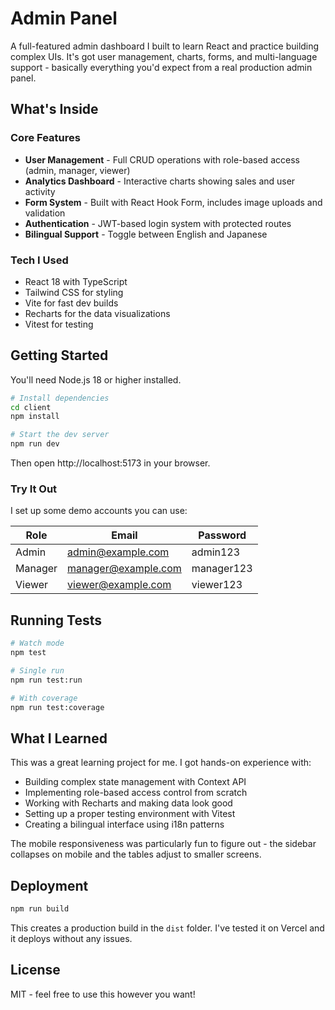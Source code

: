 # Admin Panel

A full-featured admin dashboard I built to learn React and practice building complex UIs. It's got user management, charts, forms, and multi-language support - basically everything you'd expect from a real production admin panel.

## What's Inside

### Core Features
- **User Management** - Full CRUD operations with role-based access (admin, manager, viewer)
- **Analytics Dashboard** - Interactive charts showing sales and user activity
- **Form System** - Built with React Hook Form, includes image uploads and validation
- **Authentication** - JWT-based login system with protected routes
- **Bilingual Support** - Toggle between English and Japanese

### Tech I Used
- React 18 with TypeScript
- Tailwind CSS for styling
- Vite for fast dev builds
- Recharts for the data visualizations
- Vitest for testing

## Getting Started

You'll need Node.js 18 or higher installed.

```bash
# Install dependencies
cd client
npm install

# Start the dev server
npm run dev
```

Then open http://localhost:5173 in your browser.

### Try It Out

I set up some demo accounts you can use:

| Role | Email | Password |
|------|-------|----------|
| Admin | admin@example.com | admin123 |
| Manager | manager@example.com | manager123 |
| Viewer | viewer@example.com | viewer123 |

## Running Tests

```bash
# Watch mode
npm test

# Single run
npm run test:run

# With coverage
npm run test:coverage
```

## What I Learned

This was a great learning project for me. I got hands-on experience with:
- Building complex state management with Context API
- Implementing role-based access control from scratch
- Working with Recharts and making data look good
- Setting up a proper testing environment with Vitest
- Creating a bilingual interface using i18n patterns

The mobile responsiveness was particularly fun to figure out - the sidebar collapses on mobile and the tables adjust to smaller screens.

## Deployment

```bash
npm run build
```

This creates a production build in the `dist` folder. I've tested it on Vercel and it deploys without any issues.

## License

MIT - feel free to use this however you want!
